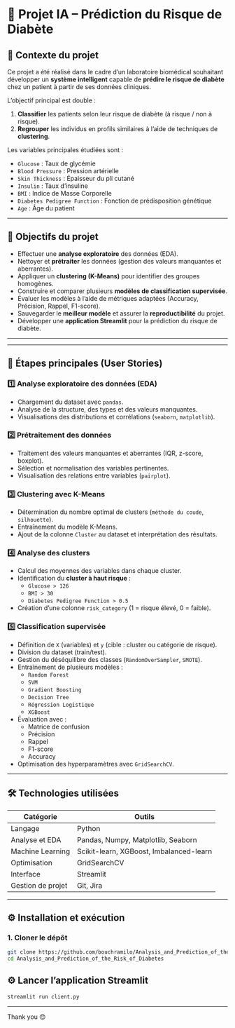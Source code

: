 # 🏥 Projet IA – Prédiction du Risque de Diabète

## 📌 Contexte du projet
Ce projet a été réalisé dans le cadre d’un laboratoire biomédical souhaitant développer un **système intelligent** capable de **prédire le risque de diabète** chez un patient à partir de ses données cliniques.

L’objectif principal est double :
1. **Classifier** les patients selon leur risque de diabète (à risque / non à risque).
2. **Regrouper** les individus en profils similaires à l’aide de techniques de **clustering**.

Les variables principales étudiées sont :
- `Glucose` : Taux de glycémie
- `Blood Pressure` : Pression artérielle
- `Skin Thickness` : Épaisseur du pli cutané
- `Insulin` : Taux d’insuline
- `BMI` : Indice de Masse Corporelle
- `Diabetes Pedigree Function` : Fonction de prédisposition génétique
- `Age` : Âge du patient

---

## 🎯 Objectifs du projet
- Effectuer une **analyse exploratoire** des données (EDA).
- Nettoyer et **prétraiter** les données (gestion des valeurs manquantes et aberrantes).
- Appliquer un **clustering (K-Means)** pour identifier des groupes homogènes.
- Construire et comparer plusieurs **modèles de classification supervisée**.
- Évaluer les modèles à l’aide de métriques adaptées (Accuracy, Précision, Rappel, F1-score).
- Sauvegarder le **meilleur modèle** et assurer la **reproductibilité** du projet.
- Développer une **application Streamlit** pour la prédiction du risque de diabète.

---


---

## 🚀 Étapes principales (User Stories)

### **1️⃣ Analyse exploratoire des données (EDA)**
- Chargement du dataset avec `pandas`.
- Analyse de la structure, des types et des valeurs manquantes.
- Visualisations des distributions et corrélations (`seaborn`, `matplotlib`).

### **2️⃣ Prétraitement des données**
- Traitement des valeurs manquantes et aberrantes (IQR, z-score, boxplot).
- Sélection et normalisation des variables pertinentes.
- Visualisation des relations entre variables (`pairplot`).

### **3️⃣ Clustering avec K-Means**
- Détermination du nombre optimal de clusters (`méthode du coude`, `silhouette`).
- Entraînement du modèle K-Means.
- Ajout de la colonne `Cluster` au dataset et interprétation des résultats.

### **4️⃣ Analyse des clusters**
- Calcul des moyennes des variables dans chaque cluster.
- Identification du **cluster à haut risque** :
  - `Glucose > 126`
  - `BMI > 30`
  - `Diabetes Pedigree Function > 0.5`
- Création d’une colonne `risk_category` (1 = risque élevé, 0 = faible).

### **5️⃣ Classification supervisée**
- Définition de `X` (variables) et `y` (cible : cluster ou catégorie de risque).
- Division du dataset (train/test).
- Gestion du déséquilibre des classes (`RandomOverSampler`, `SMOTE`).
- Entraînement de plusieurs modèles :
  - `Random Forest`
  - `SVM`
  - `Gradient Boosting`
  - `Decision Tree`
  - `Régression Logistique`
  - `XGBoost`
- Évaluation avec :
  - Matrice de confusion
  - Précision
  - Rappel
  - F1-score
  - Accuracy
- Optimisation des hyperparamètres avec `GridSearchCV`.

---

## 🛠️ Technologies utilisées

| Catégorie | Outils |
|------------|--------|
| Langage | Python |
| Analyse et EDA | Pandas, Numpy, Matplotlib, Seaborn |
| Machine Learning | Scikit-learn, XGBoost, Imbalanced-learn |
| Optimisation | GridSearchCV |
| Interface  | Streamlit |
| Gestion de projet | Git, Jira |

---

## ⚙️ Installation et exécution

### 1. Cloner le dépôt
```bash
git clone https://github.com/bouchramilo/Analysis_and_Prediction_of_the_Risk_of_Diabetes
cd Analysis_and_Prediction_of_the_Risk_of_Diabetes
```


## ⚙️ Lancer l’application Streamlit
```bash
streamlit run client.py
```
***
Thank you 😊



